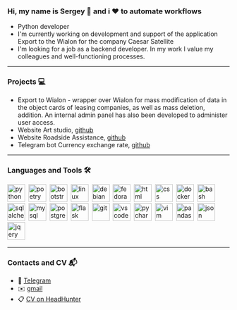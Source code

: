 ### Hi, my name is Sergey 👋 and i ❤️ to automate workflows
- Python developer
- I'm currently working on development and support of the application Export to the Wialon for the company Caesar Satellite
- I'm looking for a job as a backend developer. In my work I value my colleagues and well-functioning processes.
<hr>

### Projects 💻
- Export to Wialon - wrapper over Wialon for mass modification of data in the object cards of leasing companies, as well as mass deletion, addition. An internal admin panel has also been developed to administer user access.
- Website Art studio, [github](https://github.com/belousovsergey56/pro-iskusstvo)
- Website Roadside Assistance, [github](https://github.com/belousovsergey56/help-on-road)
- Telegram bot Currency exchange rate, [github](https://github.com/belousovsergey56/CurrencyRateTelegramBot)
<hr>

### Languages and Tools 🛠️
<img src="https://cdn.jsdelivr.net/gh/devicons/devicon@latest/icons/python/python-original.svg" title="python" width=40 height=40/>&nbsp;
<img src="https://cdn.jsdelivr.net/gh/devicons/devicon@latest/icons/poetry/poetry-original.svg" title="poetry" width=40 height=40/>&nbsp;
<img src="https://cdn.jsdelivr.net/gh/devicons/devicon@latest/icons/bootstrap/bootstrap-original.svg" title="bootstrap" width=40 height=40/>&nbsp;
<img src="https://cdn.jsdelivr.net/gh/devicons/devicon@latest/icons/linux/linux-original.svg" title="linux" width=40 height=40/>&nbsp;
<img src="https://cdn.jsdelivr.net/gh/devicons/devicon@latest/icons/debian/debian-original.svg" title="debian" width=40 height=40/>&nbsp;
<img src="https://cdn.jsdelivr.net/gh/devicons/devicon@latest/icons/fedora/fedora-original.svg" title="fedora" width=40 height=40/>&nbsp;
<img src="https://cdn.jsdelivr.net/gh/devicons/devicon@latest/icons/html5/html5-original.svg" title="html" width=40 height=40/>&nbsp;
<img src="https://cdn.jsdelivr.net/gh/devicons/devicon@latest/icons/css3/css3-original.svg" title="css" width=40 height=40/>&nbsp;
<img src="https://cdn.jsdelivr.net/gh/devicons/devicon@latest/icons/docker/docker-original.svg" title="docker" width=40 height=40/>&nbsp;
<img src="https://cdn.jsdelivr.net/gh/devicons/devicon@latest/icons/bash/bash-original.svg" title="bash" width=40 height=40/>&nbsp;
<img src="https://cdn.jsdelivr.net/gh/devicons/devicon@latest/icons/sqlalchemy/sqlalchemy-original.svg" title="sqlalchemy" width=40 height=40/>&nbsp;
<img src="https://cdn.jsdelivr.net/gh/devicons/devicon@latest/icons/mysql/mysql-original.svg" title="mysql" width=40 height=40/>&nbsp;
<img src="https://cdn.jsdelivr.net/gh/devicons/devicon@latest/icons/postgresql/postgresql-original.svg" title="postgresql" width=40 height=40/>&nbsp;
<img src="https://cdn.jsdelivr.net/gh/devicons/devicon@latest/icons/flask/flask-original.svg" title="flask" width=40 height=40/>&nbsp;
<img src="https://cdn.jsdelivr.net/gh/devicons/devicon@latest/icons/git/git-original-wordmark.svg" title="git" width=40 height=40/>&nbsp;
<img src="https://cdn.jsdelivr.net/gh/devicons/devicon@latest/icons/vscode/vscode-original.svg" title="vscode" width=40 height=40/>&nbsp;
<img src="https://cdn.jsdelivr.net/gh/devicons/devicon@latest/icons/pycharm/pycharm-original.svg" title="pycharm" width=40 height=40/>&nbsp;
<img src="https://cdn.jsdelivr.net/gh/devicons/devicon@latest/icons/vim/vim-original.svg" title="vim" width=40 height=40/>&nbsp;
<img src="https://cdn.jsdelivr.net/gh/devicons/devicon@latest/icons/pandas/pandas-original-wordmark.svg" title="pandas" width=40 height=40/>&nbsp;
<img src="https://cdn.jsdelivr.net/gh/devicons/devicon@latest/icons/json/json-original.svg" title="json" width=40 height=40/>&nbsp;
<img src="https://cdn.jsdelivr.net/gh/devicons/devicon@latest/icons/jquery/jquery-original.svg" title="jqery" width=40 height=40/>&nbsp;
<hr>

### Contacts and CV 📬
- 💬 [Telegram](https://t.me/sbelousov56) 
- ✉️ [gmail](belousovsergej56@gmail.com) 
- 📋 [CV on HeadHunter](https://spb.hh.ru/applicant/resumes/view?resume=306c8135ff0ce28acc0039ed1f7847584a386e)
